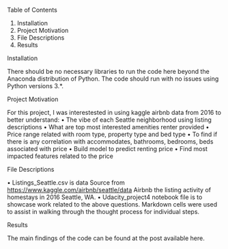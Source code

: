Table of Contents
1.	Installation
2.	Project Motivation
3.	File Descriptions
4.	Results


Installation

There should be no necessary libraries to run the code here beyond the Anaconda distribution of Python. The code should run with no issues using Python versions 3.*.


Project Motivation

For this project, I was interestested in using kaggle airbnb data from 2016 to better understand: • The vibe of each Seattle neighborhood using listing descriptions
• What are top most interested amenities renter provided
• Price range related with room type, property type and bed type
• To find if there is any correlation with accommodates, bathrooms, bedrooms, beds associated with price
• Build model to predict renting price
• Find most impacted features related to the price


File Descriptions

• Listings_Seattle.csv is data Source from https://www.kaggle.com/airbnb/seattle/data Airbnb the listing activity of homestays in 2016 Seattle, WA.
• Udacity_project4 notebook file is to showcase work related to the above questions. Markdown cells were used to assist in walking through the thought process for individual steps.


Results

The main findings of the code can be found at the post available here.
